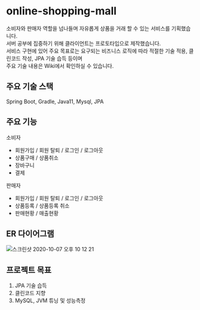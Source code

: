 # online-shopping-mall
소비자와 판매자 역할을 넘나들며 자유롭게 상품을 거래 할 수 있는 서비스를 기획했습니다.  
서버 공부에 집중하기 위해 클라이언트는 프로토타입으로 제작했습니다.  
서비스 구현에 있어 주요 목표로는 요구되는 비즈니스 로직에 따라 적절한 기술 적용, 클린코드 작성, JPA 기술 습득 등이며  
주요 기술 내용은 Wiki에서 확인하실 수 있습니다.

## 주요 기술 스택
Spring Boot, Gradle, Java11, Mysql, JPA

## 주요 기능
소비자
- 회원가입 / 회원 탈퇴 / 로그인 / 로그아웃
- 상품구매 / 상품취소
- 장바구니
- 결제

판매자
- 회원가입 / 회원 탈퇴 / 로그인 / 로그아웃
- 상품등록 / 상품등록 취소
- 판매현황 / 매출현황

## ER 다이어그램
![스크린샷 2020-10-07 오후 10 12 21](https://user-images.githubusercontent.com/30804139/95336348-8bc1c200-08eb-11eb-9f28-f686b49bf918.png)

## 프로젝트 목표
1. JPA 기술 습득
2. 클린코드 지향
3. MySQL, JVM 튜닝 및 성능측정
